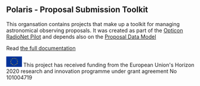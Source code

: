 ## Polaris - Proposal Submission Toolkit

This organsation contains projects that make up a toolkit for managing astronomical observing proposals.
It was created as part of the [Opticon RadioNet Pilot](https://www.orp-h2020.eu) and depends also on the [Proposal Data Model](https://github.com/ivoa/ProposalDM)

Read [the full documentation](https://orppst.github.io/guide/)

<p>
<img src="https://raw.githubusercontent.com/orppst/guide/main/content/en/eu-flag.jpg" style="max-height: 2em;width: auto" alt="EU Flag"/> This project has received funding from the European Union's Horizon 2020 research and innovation programme under grant agreement No 101004719
</p>
